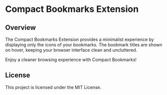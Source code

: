 # Compact Bookmarks Extension

## Overview
The Compact Bookmarks Extension provides a minimalist experience by displaying only the icons of your bookmarks. The bookmark titles are shown on hover, keeping your browser interface clean and uncluttered.

Enjoy a cleaner browsing experience with Compact Bookmarks!

## License
This project is licensed under the MIT License.
